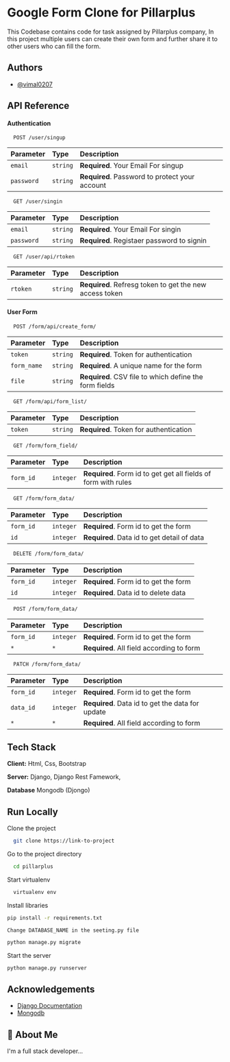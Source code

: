 
# Google Form Clone for Pillarplus

This Codebase contains code for task assigned by Pillarplus company, In this project multiple users can create their own form and further share it to other users who can fill the form.




## Authors

- [@vimal0207](https://www.github.com/vimal0207)


## API Reference

#### Authentication

```http
  POST /user/singup
```

| Parameter | Type     | Description                |
| :-------- | :------- | :------------------------- |
| `email` | `string` | **Required**. Your Email For singup |
| `password` | `string` | **Required**. Password to protect your account |

```http
  GET /user/singin
```

| Parameter | Type     | Description                |
| :-------- | :------- | :------------------------- |
| `email` | `string` | **Required**. Your Email For singin |
| `password` | `string` | **Required**. Registaer password to signin |

```http
  GET /user/api/rtoken
```

| Parameter | Type     | Description                |
| :-------- | :------- | :------------------------- |
| `rtoken` | `string` | **Required**. Refresg token to get the new access token |

#### User Form

```http
  POST /form/api/create_form/
```

| Parameter | Type     | Description                       |
| :-------- | :------- | :-------------------------------- |
| `token`      | `string` | **Required**. Token for authentication |
| `form_name`      | `string` | **Required**. A unique name for the form |
| `file`      | `string` | **Required**. CSV file to which define the form fields |

```http
  GET /form/api/form_list/
```

| Parameter | Type     | Description                       |
| :-------- | :------- | :-------------------------------- |
| `token`      | `string` | **Required**. Token for authentication |

```http
  GET /form/form_field/
```

| Parameter | Type     | Description                       |
| :-------- | :------- | :-------------------------------- |
| `form_id`      | `integer` | **Required**. Form id to get get all fields of form with rules |

```http
  GET /form/form_data/
```

| Parameter | Type     | Description                       |
| :-------- | :------- | :-------------------------------- |
| `form_id`      | `integer` | **Required**. Form id to get the form |
| `id`      | `integer` | **Required**. Data id to get detail of data |

```http
  DELETE /form/form_data/
```

| Parameter | Type     | Description                       |
| :-------- | :------- | :-------------------------------- |
| `form_id`      | `integer` | **Required**. Form id to get the form |
| `id`      | `integer` | **Required**. Data id to delete data |

```http
  POST /form/form_data/
```

| Parameter | Type     | Description                       |
| :-------- | :------- | :-------------------------------- |
| `form_id`      | `integer` | **Required**. Form id to get the form |
| `*`      | `*` | **Required**. All field according to form |

```http
  PATCH /form/form_data/
```

| Parameter | Type     | Description                       |
| :-------- | :------- | :-------------------------------- |
| `form_id`      | `integer` | **Required**. Form id to get the form |
| `data_id`      | `integer` | **Required**. Data id to get the data for update |
| `*`      | `*` | **Required**. All field according to form |


## Tech Stack

**Client:** Html, Css, Bootstrap

**Server:** Django, Django Rest Famework, 

**Database** Mongodb (Djongo)


## Run Locally

Clone the project

```bash
  git clone https://link-to-project
```

Go to the project directory

```bash
  cd pillarplus
```

Start virtualenv

```bash
  virtualenv env
```
Install libraries 

```bash
pip install -r requirements.txt
```

```file
Change DATABASE_NAME in the seeting.py file
```

```bash
python manage.py migrate
```

Start the server

```bash
python manage.py runserver
```


## Acknowledgements

 - [Django Documentation](https://code.djangoproject.com/wiki/DynamicModels)
 - [Mongodb](https://www.djongomapper.com/)

## 🚀 About Me
I'm a full stack developer...

